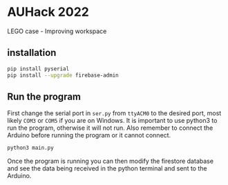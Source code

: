 # AUHack 2022

LEGO case - Improving workspace

## installation
```bash
pip install pyserial
pip install --upgrade firebase-admin
```

## Run the program
First change the serial port in `ser.py` from `ttyACM0` to the desired port, most likely `COM3` or `COM5` if you are on Windows.
It is important to use python3 to run the program, otherwise it will not run. Also remember to connect the Arduino before running the program or it cannot connect.
```bash
python3 main.py
```

Once the program is running you can then modify the firestore database and see the data being received in the python terminal and sent to the Arduino.